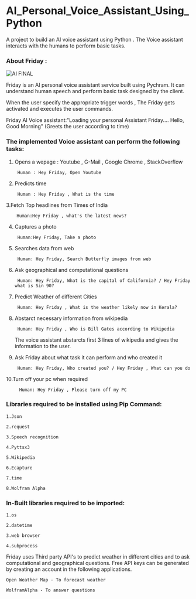 # AI_Personal_Voice_Assistant_Using_Python

A project to build an AI voice assistant using Python . The Voice assistant interacts with the humans to perform basic tasks.


### About Friday :

![AI FINAL](https://user-images.githubusercontent.com/51138087/93668051-f7c4af00-fa3e-11ea-9b17-5913e954795f.png)


Friday is an AI personal voice assistant service built using Pychram. It can understand human speech and perform basic task designed by the client.

When the user specify the appropriate trigger words , The Friday gets activated and executes the user commands.


Friday AI Voice assistant:"Loading your personal Assistant Friday....
                          Hello, Good Morning" (Greets the user according to time)



### The implemented Voice assistant can perform the following tasks:


1. Opens a wepage : Youtube , G-Mail , Google Chrome , StackOverflow 
	
	
		Human : Hey Friday, Open Youtube
		
		
2. Predicts time 
	
	
		Human : Hey Friday , What is the time
		
		
3.Fetch Top headlines from Times of India
	
         
		Human:Hey Friday , what's the latest news?
		
		
4. Captures a photo
	
  		
		Human:Hey Friday, Take a photo
		
		
5. Searches data from web
	
   		
		Human: Hey Friday, Search Butterfly images from web
		
		
6. Ask geographical and computational questions
	
  	 	
		Human: Hey Friday, What is the capital of California? / Hey Friday what is Sin 90?
		
		
7. Predict Weather of different Cities
   		
	
		Human: Hey Friday , What is the weather likely now in Kerala?
		
	
8. Abstarct necessary information from wikipedia
	
   		
		Human: Hey Friday , Who is Bill Gates according to Wikipedia
		
		
   The voice assistant abstarcts first 3 lines of wikipedia and gives the information to the user.
	
	
9. Ask Friday about what task it can perform and who created it
	
   		
	  	Human: Hey Friday, Who created you? / Hey Friday , What can you do
		
		
10.Turn off your pc when required
   		

   		 Human: Hey Friday , Please turn off my PC



### Libraries required to be installed using Pip Command:
	
	1.Json
	
	2.request
	
	3.Speech recognition
	
 	4.Pyttsx3
	
	5.Wikipedia
	
	6.Ecapture
	
	7.time
	
	8.Wolfram Alpha


### In-Built libraries required to be imported:

	1.os
	
	2.datetime
	
	3.web browser
	
	4.subprocess



Friday uses Third party API's to predict weather in different cities and to ask computational and geographical questions. 
Free API keys can be generated by creating an account in the following applications.  
	
	Open Weather Map - To forecast weather
	
	WolframAlpha - To answer questions
	


